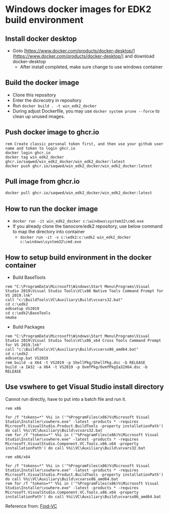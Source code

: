 # Windows docker images for EDK2 build environment

## Install docker desktop

- Goto [https://www.docker.com/products/docker-desktop/](https://www.docker.com/products/docker-desktop/) and download docker-desktop
  - After install completed, make sure change to use windows container

## Build the docker image

- Clone this repository
- Enter the dicrecotry in repository
- Run `docker build . -t win_edk2_docker`
- During adjust Dockerfile, you may use `docker system prune --force` to clean up unused images.

## Push docker image to ghcr.io

```batch
rem Create classic personal token first, and then use your github user name and token to login ghcr.io
docker login ghcr.io
docker tag win_edk2_docker ghcr.io/saqwed/win_edk2_docker/win_edk2_docker:latest
docker push ghcr.io/saqwed/win_edk2_docker/win_edk2_docker:latest
```

## Pull image from ghcr.io

```bash
docker pull ghcr.io/saqwed/win_edk2_docker/win_edk2_docker:latest
```

## How to run the docker image

- `docker run -it win_edk2_docker c:\windows\system32\cmd.exe`
- If you already clone the tianocore/edk2 repository, use below command to map the directory into container
  - `docker run -it -v c:\edk2:c:\edk2 win_edk2_docker c:\windows\system32\cmd.exe`

## How to setup build environment in the docker container

- Build BaseTools

```batch
rem "C:\ProgramData\Microsoft\Windows\Start Menu\Programs\Visual Studio 2019\Visual Studio Tools\VC\x86 Native Tools Command Prompt for VS 2019.lnk"
call "c:\BuildTools\VC\Auxiliary\Build\vcvars32.bat"
cd c:\edk2
edksetup VS2019
cd c:\edk2\BaseTools
nmake
```

- Build Packages

```batch
rem "C:\ProgramData\Microsoft\Windows\Start Menu\Programs\Visual Studio 2019\Visual Studio Tools\VC\x86_x64 Cross Tools Command Prompt for VS 2019.lnk"
call "c:\BuildTools\VC\Auxiliary\Build\vcvarsx86_amd64.bat"
cd c:\edk2
edksetup.bat VS2019
rem build -a X64 -t VS2019 -p ShellPkg/ShellPkg.dsc -b RELEASE
build -a IA32 -a X64 -t VS2019 -p OvmfPkg/OvmfPkgIa32X64.dsc -b RELEASE
```

## Use vswhere to get Visual Studio install directory

Cannot run directly, have to put into a batch file and run it.


```batch
rem x86

for /f "tokens=*" %%i in ('"%ProgramFiles(x86)%\Microsoft Visual Studio\Installer\vswhere.exe" -latest -products * -requires Microsoft.VisualStudio.Product.BuildTools -property installationPath') do call %%i\VC\Auxiliary\Build\vcvars32.bat
rem for /f "tokens=*" %%i in ('"%ProgramFiles(x86)%\Microsoft Visual Studio\Installer\vswhere.exe" -latest -products * -requires Microsoft.VisualStudio.Component.VC.Tools.x86.x64 -property installationPath') do call %%i\VC\Auxiliary\Build\vcvars32.bat

rem x86/x64

for /f "tokens=*" %%i in ('"%ProgramFiles(x86)%\Microsoft Visual Studio\Installer\vswhere.exe" -latest -products * -requires Microsoft.VisualStudio.Product.BuildTools -property installationPath') do call %%i\VC\Auxiliary\Build\vcvarsx86_amd64.bat
rem for /f "tokens=*" %%i in ('"%ProgramFiles(x86)%\Microsoft Visual Studio\Installer\vswhere.exe" -latest -products * -requires Microsoft.VisualStudio.Component.VC.Tools.x86.x64 -property installationPath') do call %%i\VC\Auxiliary\Build\vcvarsx86_amd64.bat
```

Reference from: [Find-VC](https://github.com/microsoft/vswhere/wiki/Find-VC)
